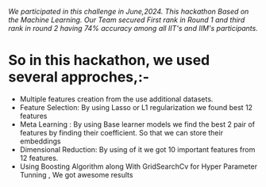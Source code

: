 *We participated in this challenge in June,2024. This hackathon Based on the Machine Learning.
Our Team secured First rank in Round 1 and third rank in round 2 having 74% accuracy among all IIT's and IIM's participants.*

# So in this hackathon, we used several approches,:-
* Multiple features creation from the use additional datasets.
* Feature Selection: By using Lasso or L1 regularization we found best 12 features
* Meta Learning : By using Base learner models we find the best 2 pair of features by finding their coefficient. So that we can store their embeddings
* Dimensional Reduction: By using of it we got 10 important features from 12 features.
* Using Boosting Algorithm along With GridSearchCv for Hyper Parameter Tunning , We got awesome results
